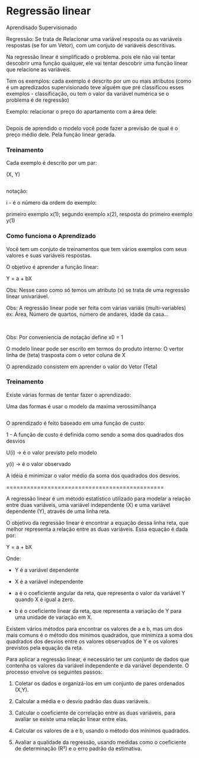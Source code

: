 
# Regressão linear

Aprendisado Supervisionado

Regressão: Se trata de Relacionar uma variável resposta ou as variáveis respostas (se for um Vetor), com um conjuto de variáveis descritivas.

Na regressão linear é simplificado o problema. pois ele não vai tentar descobrir uma função qualquer, ele vai tentar descobrir uma função linear que relacione as variáveis.


Tem os exemplos: cada exemplo é descrito por um ou mais atributos (como é um apredizados supervisionado teve alguém que pré classificou esses exemplos - classificação, ou tem o valor da variável numérica se o problema é de regressão)

Exemplo: relacionar o preço do apartamento com a área dele:

<img src="">

Depois de aprendido o modelo você pode fazer a previsão de qual é o preço médio dele. Pela função linear gerada.

### Treinamento

Cada exemplo é descrito por um par: 

(X, Y)

<img src="">

notação:

i - é o número da ordem do exemplo:

primeiro exemplo x(1); segundo exemplo x(2), resposta do primeiro exemplo y(1)

### Como funciona o Aprendizado

Você tem um conjuto de treinamentos que tem vários exemplos com seus valores e suas variáveis respostas.

O objetivo é aprender a função linear:

Y = a + bX

Obs: Nesse caso como só temos um atributo (x) se trata de uma regressão linear univariável.

Obs: A regressão linear pode ser feita com várias variáis (multi-variables) 
ex: Área, Número de quartos, número de andares, idade da casa...

<img src="">

<img src="">

Obs: Por conveniencia de notação define x0 = 1

O modelo linear pode ser escrito em termos do produto interno: O vertor linha de (teta) trasposta com o vetor coluna de X

O aprendizado consistem em aprender o valor do Vetor (Teta)


### Treinamento

Existe várias formas de tentar fazer o aprendizado: 

Uma das formas é usar o modelo da maxima verossimilhança

<img src="">

O aprendizado é feito baseado em uma função de custo:

1 - A função de custo é definida como sendo a soma dos quadrados dos desvios

U(i) -> é o valor previsto pelo modelo

y(i) -> é o valor observado

A idéia é minimizar o valor médio da soma dos quadrados dos desvios.

==============================================

A regressão linear é um método estatístico utilizado para modelar a relação entre duas variáveis, uma variável independente (X) e uma variável dependente (Y), através de uma linha reta.

O objetivo da regressão linear é encontrar a equação dessa linha reta, que melhor representa a relação entre as duas variáveis. Essa equação é dada por:

Y = a + bX

Onde:

- Y é a variável dependente

- X é a variável independente

- a é o coeficiente angular da reta, que representa o valor da variável Y quando X é igual a zero.

- b é o coeficiente linear da reta, que representa a variação de Y para uma unidade de variação em X.

Existem vários métodos para encontrar os valores de a e b, mas um dos mais comuns é o método dos mínimos quadrados, que minimiza a soma dos quadrados dos desvios entre os valores observados de Y e os valores previstos pela equação da reta.

Para aplicar a regressão linear, é necessário ter um conjunto de dados que contenha os valores da variável independente e da variável dependente. O processo envolve os seguintes passos:

1. Coletar os dados e organizá-los em um conjunto de pares ordenados (X,Y).

2. Calcular a média e o desvio padrão das duas variáveis.

3. Calcular o coeficiente de correlação entre as duas variáveis, para avaliar se existe uma relação linear entre elas.

4. Calcular os valores de a e b, usando o método dos mínimos quadrados.

5. Avaliar a qualidade da regressão, usando medidas como o coeficiente de determinação (R²) e o erro padrão da estimativa.
